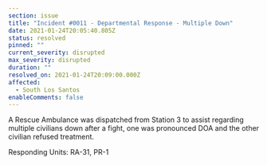 ```yaml
---
section: issue
title: "Incident #0011 - Departmental Response - Multiple Down"
date: 2021-01-24T20:05:40.805Z
status: resolved
pinned: ""
current_severity: disrupted
max_severity: disrupted
duration: ""
resolved_on: 2021-01-24T20:09:00.000Z
affected:
  - South Los Santos
enableComments: false
---
```

A Rescue Ambulance was dispatched from Station 3 to assist regarding multiple civilians down after a fight, one was pronounced DOA and the other civilian refused treatment.

Responding Units: RA-31, PR-1